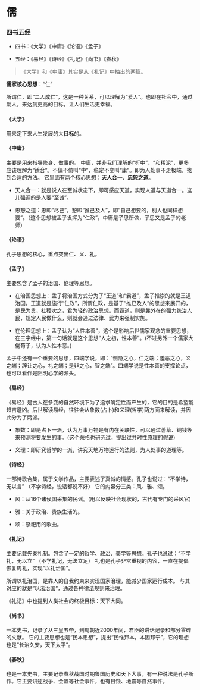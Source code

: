 # 儒

### 四书五经

- 四书：《大学》《中庸》《论语》《孟子》

- 五经：《易经》《诗经》《礼记》《尚书》《春秋》

> 《大学》和《中庸》其实是从《礼记》中抽出的两篇。



**儒家核心思想**：“仁”

所谓仁，即“二人成仁”，这是一种关系，可以理解为“爱人”。也即在社会中，通过爱人，来达到更高的目标，让人们生活更幸福。



#### 《大学》

用来定下来人生发展的大**目标**的。

#### 《中庸》

主要是用来指导修身、做事的。
中庸，并非我们理解的“折中”、“和稀泥”，更多应该理解为“适合”。不偏不倚叫“中”，稳定不变叫“庸”。即为人处事不走极端，找到合适的方法。
它里面有两个核心思想：**天人合一**、**忠恕之道**。

- 天人合一：就是说人在至诚状态下，即可感应天道，实现人道与天道合一。这儿强调的是人要“至诚”。

- 忠恕之道：忠即“尽己”。恕即“推己及人”，即“自己想要的，别人也同样想要”。（这个思想被孟子发挥为“仁政”，中庸是子思所做，子思又是孟子的老师）

#### 《论语》

孔子思想的核心，重点突出仁、义、礼。

#### 《孟子》

主要包含了孟子的治国、伦理等思想。

- 在治国思想上：孟子将治国方式分为了“王道”和“霸道”，孟子推崇的就是王道治国。王道就是施行“仁政”，所谓仁政，是基于“推已及人”的思想来展开的，是民为贵，社稷次之，君为轻的政治思想。而霸道，则是靠外在的强力统治人民，规定人民做什么，则就会通过法律、武力来强制实施。

- 在伦理思想上：孟子认为“人性本善”，这个是影响后世儒家观念的重要思想，在三字经中，第一句话就是这个思想“人之初，性本善”。(不过另外一个儒家大佬荀子，认为人性本恶。)

孟子中还有一个重要的思想，四端学说，即：“恻隐之心，仁之端；羞恶之心，义之端；辞让之心，礼之端；是非之心，智之端”。四端学说是性本善的支撑论点，也可以看作是阳明心学的源头。



#### 《易经》

《易经》是古人在多变的自然环境下为了追求确定性而产生的，它的目的是希望能趋吉避凶。后世解读易经，往往会从象数(占卜)和义理(哲学)两方面来解读，并因此分为了两派。

- 象数：即是占卜一派，认为万事万物是有内在关联性，可以通过蓍草、铜钱等来预测将要发生的事。(这个荣格也研究过，提出过共时性原理的假说)

- 义理：即研究哲学的一派，讲究天地万物运行的法则，为人处事的道理等。

#### 《诗经》

一部诗歌合集，属于文学作品，主要表述了真诚的情感。孔子也说过：“不学诗，无以言” （不学诗经，说话都说不好）
它的内容分三类：风、雅、颂。

- 风：从16个诸侯国采集的民谣。(用以反映社会现状的，古代有专门的采风官)

- 雅：关于政治、贵族生活的。

- 颂：祭祀用的歌曲。

#### 《礼记》

主要记载先秦礼制。包含了一定的哲学、政治、美学等思想。孔子也说过：“不学礼，无以立” （不学礼记，无法立足）
礼也是孔子非常重视的内容，一直在提倡恢复周礼，实现“以礼治国”。

所谓以礼治国，是靠人的自我约束来实现国家治理，能减少国家运行成本。 与其对应的就是”以法治国“，通过各种律法规则来治理。

《礼记》中也提到人类社会的终极目标：天下大同。

#### 《尚书》

一本史书，记录了从三皇五帝，到周朝近2000年间，君臣的讲话记录和部分零碎的文献。
它的主要思想也是“民本思想”，提出“民惟邦本，本固邦宁”，它的理想也是“长治久安，天下太平”。

#### 《春秋》

也是一本史书，主要记录春秋战国时期鲁国历史和天下大事，有一种说法是孔子所作。它主要讲述战争、会盟等社会事件，也有日蚀、地震等自然事件。
